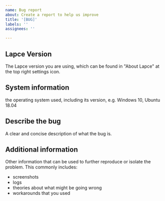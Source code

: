```yaml
---
name: Bug report
about: Create a report to help us improve
title: '[BUG]'
labels: ''
assignees: ''

---
```


## Lapce Version

The Lapce version you are using, which can be found in "About Lapce" at the top right settings icon. 

## System information

the operating system used, including its version, e.g. Windows 10, Ubuntu 18.04

## Describe the bug
A clear and concise description of what the bug is.

## Additional information

Other information that can be used to further reproduce or isolate the problem.
This commonly includes:

- screenshots
- logs
- theories about what might be going wrong
- workarounds that you used
